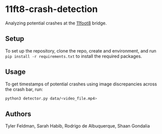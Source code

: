 # 11ft8-crash-detection

Analyzing potential crashes at the [11foot8](https://11foot8.com) bridge.

## Setup
To set up the repository, clone the repo, create and environment, and run `pip install -r requirements.txt` to install the required packages.

## Usage
To get timestamps of potential crashes using image discrepancies across the crash bar, run:

```bash
python3 detector.py data/<video_file.mp4>
```

## Authors
Tyler Feldman, Sarah Habib, Rodrigo de Albuquerque, Shaan Gondalia
